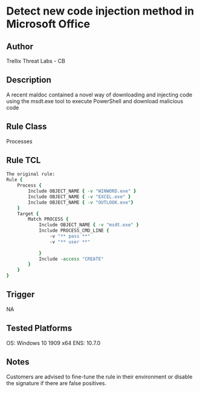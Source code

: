 # Detect new code injection method in Microsoft Office

## Author
Trellix Threat Labs - CB

## Description
A recent maldoc contained a novel way of downloading and injecting code using the msdt.exe tool to execute PowerShell and download malicious code
## Rule Class 
Processes

## Rule TCL
```tcl
The original rule: 
Rule {
    Process {
        Include OBJECT_NAME { -v "WINWORD.exe" }
        Include OBJECT_NAME { -v "EXCEL.exe" }
        Include OBJECT_NAME { -v "OUTLOOK.exe"}
    }
    Target {
        Match PROCESS {
            Include OBJECT_NAME { -v "msdt.exe" }
            Include PROCESS_CMD_LINE {
                -v "** pass **"
                -v "** user **"
            
            }
            Include -access "CREATE"
        }
    }
}
```

## Trigger
NA

## Tested Platforms
OS: Windows 10 1909 x64
ENS: 10.7.0

## Notes
Customers are advised to fine-tune the rule in their environment or disable the signature if there are false positives.
